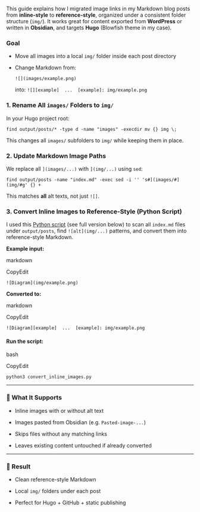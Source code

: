 
This guide explains how I migrated image links in my Markdown blog posts from **inline-style** to **reference-style**, organized under a consistent folder structure (`img/`). It works great for content exported from **WordPress** or written in **Obsidian**, and targets **Hugo** (Blowfish theme in my case).

### Goal

- Move all images into a local `img/` folder inside each post directory
- Change Markdown from:
    
    `![](images/example.png)`
    
    into:
    `![][example]  ...  [example]: img/example.png`

### 1. Rename All `images/` Folders to `img/`

In your Hugo project root:

`find output/posts/* -type d -name "images" -execdir mv {} img \;`

This changes all `images/` subfolders to `img/` while keeping them in place.



### 2. Update Markdown Image Paths

We replace all `](images/...)` with `](img/...)` using `sed`:

`find output/posts -name "index.md" -exec sed -i '' 's#](images/#](img/#g' {} +`

This matches **all** alt texts, not just `![]`.



### 3. Convert Inline Images to Reference-Style (Python Script)

I used this [Python script](#) (see full version below) to scan all `index.md` files under `output/posts`, find `![alt](img/...)` patterns, and convert them into reference-style Markdown.

**Example input:**

markdown

CopyEdit

`![Diagram](img/example.png)`

**Converted to:**

markdown

CopyEdit

`![Diagram][example]  ...  [example]: img/example.png`

#### Run the script:

bash

CopyEdit

`python3 convert_inline_images.py`

---

### 🧠 What It Supports

- Inline images with or without alt text
    
- Images pasted from Obsidian (e.g. `Pasted-image-...`)
    
- Skips files without any matching links
    
- Leaves existing content untouched if already converted
    

---

### 🎯 Result

- Clean reference-style Markdown
    
- Local `img/` folders under each post
    
- Perfect for Hugo + GitHub + static publishing